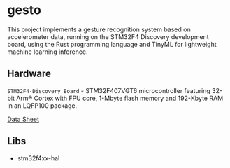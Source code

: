 # gesto
This project implements a gesture recognition system based on accelerometer data, running on the STM32F4 Discovery development board, using the Rust programming language and TinyML for lightweight machine learning inference.

## Hardware
`STM32F4-Discovery Board` - STM32F407VGT6 microcontroller featuring 32-bit Arm® Cortex with FPU core, 1-Mbyte flash memory and 192-Kbyte RAM in an LQFP100 package.

[Data Sheet](https://www.st.com/resource/en/datasheet/dm00037051.pdf)

## Libs
- stm32f4xx-hal
